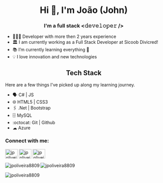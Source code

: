 <h1 align="center">Hi 👋, I'm João (John)</h1>
<h3 align="center">I'm a full stack <𝚍𝚎𝚟𝚎𝚕𝚘𝚙𝚎𝚛 /> </h3>

* 👨🏻‍💻 Developer with more then 2 years experience
* 🏛 I am currently working as a Full Stack Developer at Sicoob Divicred!
* 📚 I’m currently learning everything 🤣
* 💡 I love innovation and new technologies

<h2 align="center">Tech Stack</h2>
Here are a few things I've picked up along my learning journey.

* 🗣 C# | JS
* 🌐 HTML5 | CSS3
* 🖇️ .Net | Bootstrap 
* 🗄 MySQL
* :octocat: Git | Github
* ☁ Azure

<h3 align="left">Connect with me:</h3>
<p align="left">
<a href="https://twitter.com/jpoliveira8809" target="blank"><img align="center" src="https://cdn.jsdelivr.net/npm/simple-icons@3.0.1/icons/twitter.svg" alt="jpoliveira8809" height="30" width="40" /></a>
<a href="https://linkedin.com/in/jpoliveira8809" target="blank"><img align="center" src="https://cdn.jsdelivr.net/npm/simple-icons@3.0.1/icons/linkedin.svg" alt="jpoliveira8809" height="30" width="40" /></a>
<a href="https://instagram.com/jpoliveira8809" target="blank"><img align="center" src="https://cdn.jsdelivr.net/npm/simple-icons@3.0.1/icons/instagram.svg" alt="jpoliveira8809" height="30" width="40" /></a>
</p>

<p><img align="left" src="https://github-readme-stats.vercel.app/api/top-langs?username=jpoliveira8809&show_icons=true&locale=en&layout=compact" alt="jpoliveira8809" />
<img align="center" src="https://github-readme-stats.vercel.app/api?username=jpoliveira8809&show_icons=true&locale=en" alt="jpoliveira8809" /></p>

<p align="left"> <img src="https://komarev.com/ghpvc/?username=jpoliveira8809&label=Profile%20views&color=0e75b6&style=flat" alt="jpoliveira8809" /> </p>
